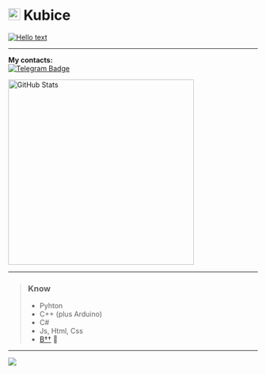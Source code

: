 # <img src="https://avatars.githubusercontent.com/u/83603203?v=4" style="height:24px"> Kubice

<a href="#">
  <img src="https://readme-typing-svg.demolab.com?font=Fira+Code&size=24&duration=10000&color=AACC00&vCenter=true&repeat=false&width=375&height=32&lines=YO!" alt="Hello text"/>
</a>


<!-- > I like coding :з -->

<hr>
<p>
  <b>My contacts:</b>
  <br/>
  <a href="https://t.me/JustKubice">
    <img src="https://img.shields.io/badge/Telegram-2CA5E0?style=for-the-badge&logo=telegram&logoColor=white" alt="Telegram Badge">
  </a>
</p>

<p>
  <a href="#">
    <img src="https://github-readme-stats.vercel.app/api/top-langs/?username=kub1ce&layout=compact&bg_color=0000&text_color=E8E8DC&title_color=E8E8DC&hide_border=False&hide=ShaderLab,hlsl,html,css,javascript,Slim,scss" width="375px" alt="GitHub Stats"/>
  </a>
</p>

<hr>

> ### Know
> - Pyhton
> - C++ (plus Arduino)
> - C#
> -  Js, Html, Css
> - [В††](https://neolurk.org/wiki/%D0%92%2B%2B) 🌚

<hr>

![](https://komarev.com/ghpvc/?username=kub1ce&color=blueviolet)